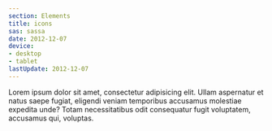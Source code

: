 ```yaml
---
section: Elements
title: icons
sas: sassa
date: 2012-12-07
device: 
- desktop
- tablet
lastUpdate: 2012-12-07
---
```


Lorem ipsum dolor sit amet, consectetur adipisicing elit. Ullam aspernatur et natus saepe fugiat, eligendi veniam temporibus accusamus molestiae expedita unde? Totam necessitatibus odit consequatur fugit voluptatem, accusamus qui, voluptas.
